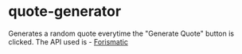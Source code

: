 # quote-generator
Generates a random quote everytime the "Generate Quote" button is clicked. The API used is - <a href = "https://forismatic.com/en/api/">Forismatic</a>
